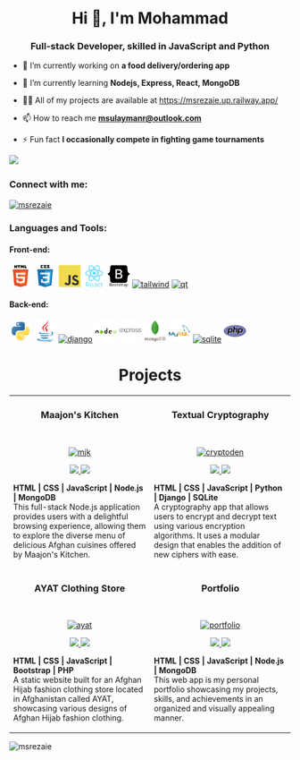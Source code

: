 <h1 align="center">Hi 👋, I'm Mohammad</h1>
<h3 align="center">Full-stack Developer, skilled in JavaScript and Python</h3>

- 🔭 I’m currently working on **a food delivery/ordering app**

- 🌱 I’m currently learning **Nodejs, Express, React, MongoDB**

- 👨‍💻 All of my projects are available at https://msrezaie.up.railway.app/

- 📫 How to reach me **msulaymanr@outlook.com**

- ⚡ Fun fact **I occasionally compete in fighting game tournaments**

<img src="https://www.codewars.com/users/msrezaie/badges/large">

<h3 align="left">Connect with me:</h3>
<p align="left">
<a href="https://linkedin.com/in/msrezaie" target="blank"><img align="center" src="https://raw.githubusercontent.com/rahuldkjain/github-profile-readme-generator/master/src/images/icons/Social/linked-in-alt.svg" alt="msrezaie" height="30" width="40" /></a>
</p>

<h3 align="left">Languages and Tools:</h3>
<h4 align="left">Front-end:</h3>
<p align="left">
<a href="https://www.w3.org/html/" target="_blank" rel="noreferrer"><img src="https://raw.githubusercontent.com/devicons/devicon/master/icons/html5/html5-original-wordmark.svg" alt="html5" width="40" height="40"/></a>
<a href="https://www.w3schools.com/css/" target="_blank" rel="noreferrer"><img src="https://raw.githubusercontent.com/devicons/devicon/master/icons/css3/css3-original-wordmark.svg" alt="css3" width="40" height="40"/></a>
<a href="https://developer.mozilla.org/en-US/docs/Web/JavaScript" target="_blank" rel="noreferrer"><img src="https://raw.githubusercontent.com/devicons/devicon/master/icons/javascript/javascript-original.svg" alt="javascript" width="40" height="40"/></a>
<a href="https://reactjs.org/" target="_blank" rel="noreferrer"> <img src="https://raw.githubusercontent.com/devicons/devicon/master/icons/react/react-original-wordmark.svg" alt="react" width="40" height="40"/></a>
<a href="https://getbootstrap.com" target="_blank" rel="noreferrer"><img src="https://raw.githubusercontent.com/devicons/devicon/master/icons/bootstrap/bootstrap-plain-wordmark.svg" alt="bootstrap" width="40" height="40"/></a>
<a href="https://tailwindcss.com/" target="_blank" rel="noreferrer"> <img src="https://www.vectorlogo.zone/logos/tailwindcss/tailwindcss-icon.svg" alt="tailwind" width="40" height="40"/></a>
<a href="https://www.qt.io/" target="_blank" rel="noreferrer"><img src="https://upload.wikimedia.org/wikipedia/commons/0/0b/Qt_logo_2016.svg" alt="qt" width="40" height="40"/></a>
</p>
<h4 align="left">Back-end:</h3>
<p align="left">
<a href="https://www.python.org" target="_blank" rel="noreferrer"><img src="https://raw.githubusercontent.com/devicons/devicon/master/icons/python/python-original.svg" alt="python" width="40" height="40"/></a>
<a href="https://www.java.com" target="_blank" rel="noreferrer"><img src="https://raw.githubusercontent.com/devicons/devicon/master/icons/java/java-original.svg" alt="java" width="40" height="40"/></a>
<a href="https://www.djangoproject.com/" target="_blank" rel="noreferrer"><img src="https://cdn.worldvectorlogo.com/logos/django.svg" alt="django" width="40" height="40"/></a>
<a href="https://nodejs.org" target="_blank" rel="noreferrer"><img src="https://raw.githubusercontent.com/devicons/devicon/master/icons/nodejs/nodejs-original-wordmark.svg" alt="nodejs" width="40" height="40"/></a>
<a href="https://expressjs.com" target="_blank" rel="noreferrer"><img src="https://raw.githubusercontent.com/devicons/devicon/master/icons/express/express-original-wordmark.svg" alt="express" width="40" height="40"/></a>
<a href="https://www.mongodb.com/" target="_blank" rel="noreferrer"><img src="https://raw.githubusercontent.com/devicons/devicon/master/icons/mongodb/mongodb-original-wordmark.svg" alt="mongodb" width="40" height="40"/></a>
<a href="https://www.mysql.com/" target="_blank" rel="noreferrer"><img src="https://raw.githubusercontent.com/devicons/devicon/master/icons/mysql/mysql-original-wordmark.svg" alt="mysql" width="40" height="40"/></a>
<a href="https://www.sqlite.org/" target="_blank" rel="noreferrer"><img src="https://www.vectorlogo.zone/logos/sqlite/sqlite-icon.svg" alt="sqlite" width="40" height="40"/></a>
<a href="https://www.php.net" target="_blank" rel="noreferrer"><img src="https://raw.githubusercontent.com/devicons/devicon/master/icons/php/php-original.svg" alt="php" width="40" height="40"/></a>
</p>

<h1 align="center">Projects</h1>

<table>
  <tr>
    <td width="50%" valign="top">
      <h3 align="center">Maajon's Kitchen</h3><br/>
      <p align="center">
        <a target="_blank" href="https://maajonskitchen.up.railway.app/">
          <img src="./Projects Gifs/mjk.gif" alt="mjk" width="100%">
        </a>
      </p>
      <p align="center">
        <a href="https://github.com/msrezaie/Maajons-Kitchen" target="_blank">
          <img src="https://img.shields.io/static/v1?label=|&message=REPO&color=23555f&style=plastic&logo=github&logo-color=white"/>
        </a>
        <a href="https://maajonskitchen.up.railway.app/" target="_blank">
          <img src="https://img.shields.io/static/v1?label=|&message=WEBSITE&color=10155c&style=plastic&logo=wordpress&logo-color=white"/>
        </a>
      </p>
      <p><strong>HTML | CSS | JavaScript | Node.js | MongoDB</strong><br>This full-stack Node.js application provides users with a delightful browsing experience, allowing them to explore the diverse menu of delicious Afghan cuisines offered by Maajon's Kitchen.</p>
    </td>
    <td width="50%" valign="top">
      <h3 align="center">Textual Cryptography</h3><br/>
      <p align="center">
        <a target="_blank" href="https://cryptoden.pythonanywhere.com/">
          <img src="./Projects Gifs/crd.gif" alt="cryptoden" width="100%">
        </a>
      </p>
      <p align="center">
        <a href="https://github.com/msrezaie/textual_cryptography" target="_blank">
          <img src="https://img.shields.io/static/v1?label=|&message=REPO&color=23555f&style=plastic&logo=github&logo-color=white"/>
        </a>
        <a href="https://cryptoden.pythonanywhere.com/" target="_blank">
          <img src="https://img.shields.io/static/v1?label=|&message=WEBSITE&color=10155c&style=plastic&logo=wordpress&logo-color=white"/>
        </a>
      </p>
      <p><strong>HTML | CSS | JavaScript | Python | Django | SQLite</strong><br>A cryptography app that allows users to encrypt and decrypt text using various encryption algorithms. It uses a modular design that enables the addition of new ciphers with ease.</p>
    </td>
  </tr>
  <tr>
    <td width="50%" valign="top">
      <h3 align="center">AYAT Clothing Store</h3><br/>
      <p align="center">
        <a target="_blank" href="https://ayatclothing.netlify.app/">
          <img src="./Projects Gifs/aya.gif" alt="ayat" width="100%">
        </a>
      </p>
      <p align="center">
        <a href="https://github.com/msrezaie/Clothing-Fashion-Website" target="_blank">
          <img src="https://img.shields.io/static/v1?label=|&message=REPO&color=23555f&style=plastic&logo=github&logo-color=white"/>
        </a>
        <a href="https://ayatclothing.netlify.app/" target="_blank">
          <img src="https://img.shields.io/static/v1?label=|&message=WEBSITE&color=10155c&style=plastic&logo=wordpress&logo-color=white"/>
        </a>
      </p>
      <p><strong>HTML | CSS | JavaScript | Bootstrap | PHP</strong><br>A static website built for an Afghan Hijab fashion clothing store located in Afghanistan called AYAT, showcasing various designs of Afghan Hijab fashion clothing.</p>
    </td>
    <td width="50%" valign="top">
      <h3 align="center">Portfolio</h3><br/>
      <p align="center">
        <a target="_blank" href="https://msrezaie.up.railway.app/">
          <img src="./Projects Gifs/ptf.gif" alt="portfolio" width="100%">
        </a>
      </p>
      <p align="center">
        <a href="https://github.com/msrezaie/Portfolio" target="_blank">
          <img src="https://img.shields.io/static/v1?label=|&message=REPO&color=23555f&style=plastic&logo=github&logo-color=white"/>
        </a>
        <a href="https://msrezaie.up.railway.app/" target="_blank">
          <img src="https://img.shields.io/static/v1?label=|&message=WEBSITE&color=10155c&style=plastic&logo=wordpress&logo-color=white"/>
        </a>
      </p>
      <p><strong>HTML | CSS | JavaScript | Node.js | MongoDB</strong><br>This web app is my personal portfolio showcasing my projects, skills, and achievements in an organized and visually appealing manner.</p>
    </td>
  </tr>
</table>

<p><img align="center" src="https://github-readme-streak-stats.herokuapp.com/?user=msrezaie&" alt="msrezaie" /></p>
